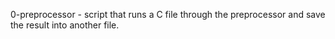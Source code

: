 0-preprocessor - script that runs a C file through the preprocessor and save the result into another file.
